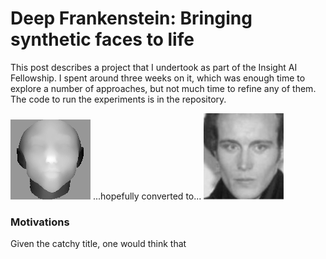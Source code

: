 # Deep Frankenstein: Bringing synthetic faces to life

This post describes a project that I undertook as part of the Insight AI Fellowship.  I spent around three weeks on it, which was enough time to explore a number of approaches, but not much time to refine any of them.  The code to run the experiments is in the repository.  

<img src="images/Face_3.png" width="128px"/> ...hopefully converted to... <img src="images/adam_ant.jpg" width="128px"/>

### Motivations

Given the catchy title, one would think that 

